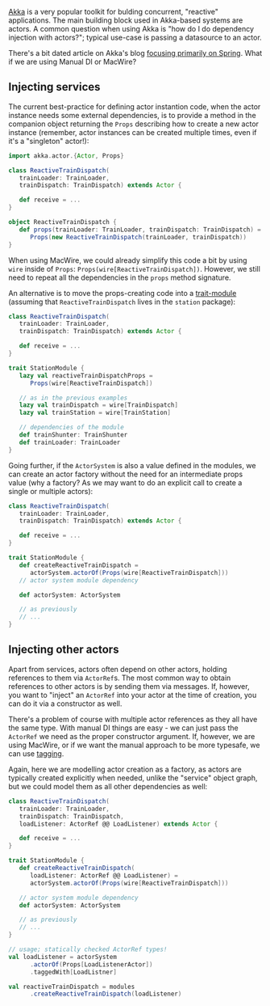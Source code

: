 
[Akka](http://akka.io) is a very popular toolkit for bulding concurrent, "reactive" applications. The main building block used in Akka-based systems are actors. A common question when using Akka is "how do I do dependency injection with actors?"; typical use-case is passing a datasource to an actor.

There's a bit dated article on Akka's blog [focusing primarily on Spring](http://letitcrash.com/post/55958814293/akka-dependency-injection). What if we are using Manual DI or MacWire?

## Injecting services

The current best-practice for defining actor instantion code, when the actor instance needs some external dependencies, is to provide a method in the companion object returning the `Props` describing how to create a new actor instance (remember, actor instances can be created multiple times, even if it's a "singleton" actor!):

````scala
import akka.actor.{Actor, Props}

class ReactiveTrainDispatch(
   trainLoader: TrainLoader, 
   trainDispatch: TrainDispatch) extends Actor {

   def receive = ...
}

object ReactiveTrainDispatch {
   def props(trainLoader: TrainLoader, trainDispatch: TrainDispatch) = 
      Props(new ReactiveTrainDispatch(trainLoader, trainDispatch))
}
````

When using MacWire, we could already simplify this code a bit by using `wire` inside of `Props`: `Props(wire[ReactiveTrainDispatch])`. However, we still need to repeat all the dependencies in the `props` method signature.

An alternative is to move the props-creating code into a [trait-module](#modules) (assuming that `ReactiveTrainDispatch` lives in the `station` package):

````scala
class ReactiveTrainDispatch(
   trainLoader: TrainLoader, 
   trainDispatch: TrainDispatch) extends Actor {

   def receive = ...
}

trait StationModule {
   lazy val reactiveTrainDispatchProps = 
      Props(wire[ReactiveTrainDispatch]) 

   // as in the previous examples
   lazy val trainDispatch = wire[TrainDispatch]
   lazy val trainStation = wire[TrainStation]

   // dependencies of the module
   def trainShunter: TrainShunter 
   def trainLoader: TrainLoader
}
````

Going further, if the `ActorSystem` is also a value defined in the modules, we can create an actor factory without the need for an intermediate props value (why a factory? As we may want to do an explicit call to create a single or multiple actors):

````scala
class ReactiveTrainDispatch(
   trainLoader: TrainLoader, 
   trainDispatch: TrainDispatch) extends Actor {

   def receive = ...
}

trait StationModule {
   def createReactiveTrainDispatch = 
      actorSystem.actorOf(Props(wire[ReactiveTrainDispatch])) 
   // actor system module dependency

   def actorSystem: ActorSystem

   // as previously
   // ...
}
````

## Injecting other actors 

Apart from services, actors often depend on other actors, holding references to them via `ActorRef`s. The most common way to obtain references to other actors is by sending them via messages. If, however, you want to "inject" an `ActorRef` into your actor at the time of creation, you can do it via a constructor as well.

There's a problem of course with multiple actor references as they all have the same type. With manual DI things are easy - we can just pass the `ActorRef` we need as the proper constructor argument. If, however, we are using MacWire, or if we want the manual approach to be more typesafe, we can use [tagging](#multipleinst).

Again, here we are modelling actor creation as a factory, as actors are typically created explicitly when needed, unlike the "service" object graph, but we could model them as all other dependencies as well:

````scala
class ReactiveTrainDispatch(
   trainLoader: TrainLoader, 
   trainDispatch: TrainDispatch,
   loadListener: ActorRef @@ LoadListener) extends Actor {

   def receive = ...
}

trait StationModule {
   def createReactiveTrainDispatch(
      loadListener: ActorRef @@ LoadListener) = 
      actorSystem.actorOf(Props(wire[ReactiveTrainDispatch])) 

   // actor system module dependency
   def actorSystem: ActorSystem

   // as previously
   // ...
}

// usage; statically checked ActorRef types!
val loadListener = actorSystem
      .actorOf(Props[LoadListenerActor])
      .taggedWith[LoadListner]

val reactiveTrainDispatch = modules
      .createReactiveTrainDispatch(loadListener)
````